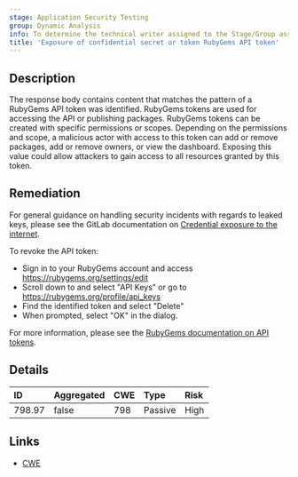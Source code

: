 ```yaml
---
stage: Application Security Testing
group: Dynamic Analysis
info: To determine the technical writer assigned to the Stage/Group associated with this page, see https://handbook.gitlab.com/handbook/product/ux/technical-writing/#assignments
title: 'Exposure of confidential secret or token RubyGems API token'
---
```


## Description

The response body contains content that matches the pattern of a RubyGems API token was identified. RubyGems tokens are used for accessing the API or publishing packages. RubyGems tokens can be created with specific permissions or scopes. Depending on the permissions and scope, a malicious actor with access to this token can add or remove packages, add or remove owners, or view the dashboard.
Exposing this value could allow attackers to gain access to all resources granted by this token.

## Remediation

For general guidance on handling security incidents with regards to leaked keys, please see the GitLab documentation on [Credential exposure to the internet](../../../../../security/responding_to_security_incidents.md#credential-exposure-to-public-internet).

To revoke the API token:

- Sign in to your RubyGems account and access <https://rubygems.org/settings/edit>
- Scroll down to and select "API Keys" or go to <https://rubygems.org/profile/api_keys>
- Find the identified token and select "Delete"
- When prompted, select "OK" in the dialog.

For more information, please see the [RubyGems documentation on API tokens](https://guides.rubygems.org/api-key-scopes/).

## Details

| ID     | Aggregated | CWE | Type | Risk |
|:-------|:-----------|:----|:-----|:-----|
| 798.97 | false | 798 | Passive | High |

## Links

- [CWE](https://cwe.mitre.org/data/definitions/798.html)
